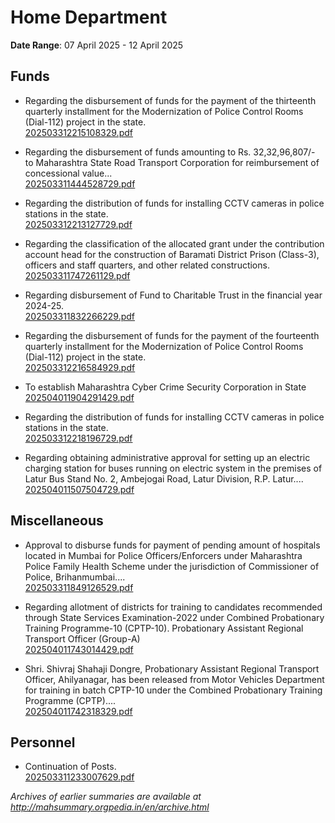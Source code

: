 # Home Department

**Date Range**: 07 April 2025 - 12 April 2025


## Funds
- Regarding the disbursement of funds for the payment of the thirteenth quarterly installment for the Modernization of Police Control Rooms (Dial-112) project in the state.\
  [202503312215108329.pdf](https://gr.maharashtra.gov.in/Site/Upload/Government%20Resolutions/English/202503312215108329.pdf)

- Regarding the disbursement of funds amounting to Rs. 32,32,96,807/- to Maharashtra State Road Transport Corporation for reimbursement of concessional value...\
  [202503311444528729.pdf](https://gr.maharashtra.gov.in/Site/Upload/Government%20Resolutions/English/202503311444528729.pdf)

- Regarding the distribution of funds for installing CCTV cameras in police stations in the state.\
  [202503312213127729.pdf](https://gr.maharashtra.gov.in/Site/Upload/Government%20Resolutions/English/202503312213127729.pdf)

- Regarding the classification of the allocated grant under the contribution account head for the construction of Baramati District Prison (Class-3), officers and staff quarters, and other related constructions.\
  [202503311747261129.pdf](https://gr.maharashtra.gov.in/Site/Upload/Government%20Resolutions/English/202503311747261129.pdf)

- Regarding disbursement of Fund to Charitable Trust in the financial year 2024-25.\
  [202503311832266229.pdf](https://gr.maharashtra.gov.in/Site/Upload/Government%20Resolutions/English/202503311832266229.pdf)

- Regarding the disbursement of funds for the payment of the fourteenth quarterly installment for the Modernization of Police Control Rooms (Dial-112) project in the state.\
  [202503312216584929.pdf](https://gr.maharashtra.gov.in/Site/Upload/Government%20Resolutions/English/202503312216584929.pdf)

- To establish Maharashtra Cyber Crime Security Corporation in State\
  [202504011904291429.pdf](https://gr.maharashtra.gov.in/Site/Upload/Government%20Resolutions/English/202504011904291429.pdf.pdf)

- Regarding the distribution of funds for installing CCTV cameras in police stations in the state.\
  [202503312218196729.pdf](https://gr.maharashtra.gov.in/Site/Upload/Government%20Resolutions/English/202503312218196729.pdf)

- Regarding obtaining administrative approval for setting up an electric charging station for buses running on electric system in the premises of Latur Bus Stand No. 2, Ambejogai Road, Latur Division, R.P. Latur....\
  [202504011507504729.pdf](https://gr.maharashtra.gov.in/Site/Upload/Government%20Resolutions/English/202504011507504729.pdf)

## Miscellaneous
- Approval to disburse funds for payment of pending amount of hospitals located in Mumbai for Police Officers/Enforcers under Maharashtra Police Family Health Scheme under the jurisdiction of Commissioner of Police, Brihanmumbai....\
  [202503311849126529.pdf](https://gr.maharashtra.gov.in/Site/Upload/Government%20Resolutions/English/202503311849126529.pdf)

- Regarding allotment of districts for training to candidates recommended through State Services Examination-2022 under Combined Probationary Training Programme-10 (CPTP-10). Probationary Assistant Regional Transport Officer (Group-A)\
  [202504011743014429.pdf](https://gr.maharashtra.gov.in/Site/Upload/Government%20Resolutions/English/202504011743014429.pdf)

- Shri. Shivraj Shahaji Dongre, Probationary Assistant Regional Transport Officer, Ahilyanagar, has been released from Motor Vehicles Department for training in batch CPTP-10 under the Combined Probationary Training Programme (CPTP)....\
  [202504011742318329.pdf](https://gr.maharashtra.gov.in/Site/Upload/Government%20Resolutions/English/202504011742318329.pdf)

## Personnel
- Continuation of Posts.\
  [202503311233007629.pdf](https://gr.maharashtra.gov.in/Site/Upload/Government%20Resolutions/English/202503311233007629.pdf)


*Archives of earlier summaries are available at http://mahsummary.orgpedia.in/en/archive.html*